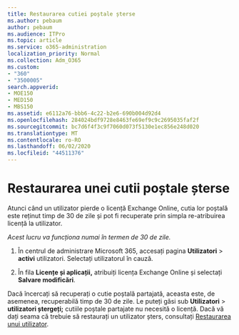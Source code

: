 ```yaml
---
title: Restaurarea cutiei poștale șterse
ms.author: pebaum
author: pebaum
ms.audience: ITPro
ms.topic: article
ms.service: o365-administration
localization_priority: Normal
ms.collection: Adm_O365
ms.custom:
- "360"
- "3500005"
search.appverid:
- MOE150
- MED150
- MBS150
ms.assetid: e6112a76-bbb6-4c22-b2e6-690b004d92d4
ms.openlocfilehash: 284024bdf9728e8463fe69ef9c9c2695035faf2f
ms.sourcegitcommit: bc7d6f4f3c9f7060d073f5130e1ec856e248d020
ms.translationtype: MT
ms.contentlocale: ro-RO
ms.lasthandoff: 06/02/2020
ms.locfileid: "44511376"
---
```

# <a name="restore-a-deleted-mailbox"></a>Restaurarea unei cutii poștale șterse

Atunci când un utilizator pierde o licență Exchange Online, cutia lor poștală este reținut timp de 30 de zile și pot fi recuperate prin simpla re-atribuirea licență la utilizator.
  
 *Acest lucru va funcționa numai în termen de 30 de zile.*  
  
1. În centrul de administrare Microsoft 365, accesați pagina **Utilizatori** \> **activi** utilizatori. Selectați utilizatorul în cauză.

2. În fila **Licențe și aplicații,** atribuiți licența Exchange Online și selectați **Salvare modificări**.

Dacă încercați să recuperați o cutie poștală partajată, aceasta este, de asemenea, recuperabilă timp de 30 de zile. Le puteți găsi sub **Utilizatori** \> **utilizatori ștergeți;** cutiile poștale partajate nu necesită o licență. Dacă vă dați seama că trebuie să restaurați un utilizator șters, consultați [Restaurarea unui utilizator](https://docs.microsoft.com/microsoft-365/admin/add-users/restore-user).
  